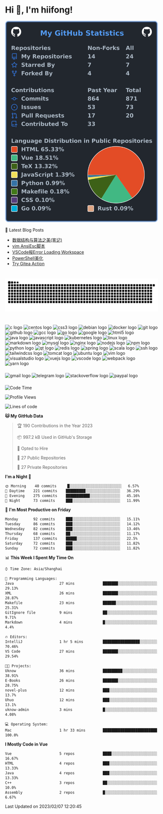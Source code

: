 # Hi 👋, I'm hiifong!

[![My user statistics](images/userstats.svg)](https://github.com/hiifong)

📕  Latest Blog Posts
<!-- BLOG-POST-LIST:START -->
- [数据结构与算法之美&lpar;笔记&rpar;](https://i.hiifong.cc/geektime/)
- [vim AnsiEsc脚本](https://i.hiifong.cc/ansiesc/)
- [VSCode报Error Loading Workspace](https://i.hiifong.cc/error-loading-workspace/)
- [PowerShell美化](https://i.hiifong.cc/beautify/)
- [Try Gitea Action](https://i.hiifong.cc/try-gitea-action/)
<!-- BLOG-POST-LIST:END -->


###

<br clear="both">

<img src="https://raw.githubusercontent.com/hiifong/hiifong/snake/snake.svg" alt="Snake animation" />

###

<br clear="both">

<div align="left">
  <img src="https://cdn.jsdelivr.net/gh/devicons/devicon/icons/c/c-original.svg" height="40" width="52" alt="c logo"  />
  <img src="https://cdn.jsdelivr.net/gh/devicons/devicon/icons/centos/centos-original.svg" height="40" width="52" alt="centos logo"  />
  <img src="https://cdn.jsdelivr.net/gh/devicons/devicon/icons/css3/css3-original.svg" height="40" width="52" alt="css3 logo"  />
  <img src="https://cdn.jsdelivr.net/gh/devicons/devicon/icons/debian/debian-original.svg" height="40" width="52" alt="debian logo"  />
  <img src="https://cdn.jsdelivr.net/gh/devicons/devicon/icons/docker/docker-original.svg" height="40" width="52" alt="docker logo"  />
  <img src="https://cdn.jsdelivr.net/gh/devicons/devicon/icons/git/git-original.svg" height="40" width="52" alt="git logo"  />
  <img src="https://cdn.jsdelivr.net/gh/devicons/devicon/icons/github/github-original.svg" height="40" width="52" alt="github logo"  />
  <img src="https://cdn.jsdelivr.net/gh/devicons/devicon/icons/gcc/gcc-original.svg" height="40" width="52" alt="gcc logo"  />
  <img src="https://cdn.jsdelivr.net/gh/devicons/devicon/icons/go/go-original.svg" height="40" width="52" alt="go logo"  />
  <img src="https://cdn.jsdelivr.net/gh/devicons/devicon/icons/google/google-original.svg" height="40" width="52" alt="google logo"  />
  <img src="https://cdn.jsdelivr.net/gh/devicons/devicon/icons/html5/html5-original.svg" height="40" width="52" alt="html5 logo"  />
  <img src="https://cdn.jsdelivr.net/gh/devicons/devicon/icons/java/java-original.svg" height="40" width="52" alt="java logo"  />
  <img src="https://cdn.jsdelivr.net/gh/devicons/devicon/icons/javascript/javascript-original.svg" height="40" width="52" alt="javascript logo"  />
  <img src="https://cdn.jsdelivr.net/gh/devicons/devicon/icons/kubernetes/kubernetes-plain.svg" height="40" width="52" alt="kubernetes logo"  />
  <img src="https://cdn.jsdelivr.net/gh/devicons/devicon/icons/linux/linux-original.svg" height="40" width="52" alt="linux logo"  />
  <img src="https://cdn.jsdelivr.net/gh/devicons/devicon/icons/markdown/markdown-original.svg" height="40" width="52" alt="markdown logo"  />
  <img src="https://cdn.jsdelivr.net/gh/devicons/devicon/icons/mysql/mysql-original.svg" height="40" width="52" alt="mysql logo"  />
  <img src="https://cdn.jsdelivr.net/gh/devicons/devicon/icons/nginx/nginx-original.svg" height="40" width="52" alt="nginx logo"  />
  <img src="https://cdn.jsdelivr.net/gh/devicons/devicon/icons/nodejs/nodejs-original.svg" height="40" width="52" alt="nodejs logo"  />
  <img src="https://cdn.jsdelivr.net/gh/devicons/devicon/icons/npm/npm-original-wordmark.svg" height="40" width="52" alt="npm logo"  />
  <img src="https://cdn.jsdelivr.net/gh/devicons/devicon/icons/python/python-original.svg" height="40" width="52" alt="python logo"  />
  <img src="https://cdn.jsdelivr.net/gh/devicons/devicon/icons/qt/qt-original.svg" height="40" width="52" alt="qt logo"  />
  <img src="https://cdn.jsdelivr.net/gh/devicons/devicon/icons/redis/redis-original.svg" height="40" width="52" alt="redis logo"  />
  <img src="https://cdn.jsdelivr.net/gh/devicons/devicon/icons/spring/spring-original.svg" height="40" width="52" alt="spring logo"  />
  <img src="https://cdn.jsdelivr.net/gh/devicons/devicon/icons/scala/scala-original.svg" height="40" width="52" alt="scala logo"  />
  <img src="https://cdn.jsdelivr.net/gh/devicons/devicon/icons/ssh/ssh-original.svg" height="40" width="52" alt="ssh logo"  />
  <img src="https://cdn.jsdelivr.net/gh/devicons/devicon/icons/tailwindcss/tailwindcss-original-wordmark.svg" height="40" width="52" alt="tailwindcss logo"  />
  <img src="https://cdn.jsdelivr.net/gh/devicons/devicon/icons/tomcat/tomcat-original.svg" height="40" width="52" alt="tomcat logo"  />
  <img src="https://cdn.jsdelivr.net/gh/devicons/devicon/icons/ubuntu/ubuntu-plain.svg" height="40" width="52" alt="ubuntu logo"  />
  <img src="https://cdn.jsdelivr.net/gh/devicons/devicon/icons/vim/vim-original.svg" height="40" width="52" alt="vim logo"  />
  <img src="https://cdn.jsdelivr.net/gh/devicons/devicon/icons/visualstudio/visualstudio-plain.svg" height="40" width="52" alt="visualstudio logo"  />
  <img src="https://cdn.jsdelivr.net/gh/devicons/devicon/icons/vuejs/vuejs-original.svg" height="40" width="52" alt="vuejs logo"  />
  <img src="https://cdn.jsdelivr.net/gh/devicons/devicon/icons/vscode/vscode-original.svg" height="40" width="52" alt="vscode logo"  />
  <img src="https://cdn.jsdelivr.net/gh/devicons/devicon/icons/webpack/webpack-original.svg" height="40" width="52" alt="webpack logo"  />
  <img src="https://cdn.jsdelivr.net/gh/devicons/devicon/icons/yarn/yarn-original.svg" height="40" width="52" alt="yarn logo"  />
</div>

###

<div align="left">
  <img src="https://raw.githubusercontent.com/maurodesouza/profile-readme-generator/master/src/assets/icons/social/gmail/default.svg" width="52" height="40" alt="gmail logo"  />
  <img src="https://raw.githubusercontent.com/maurodesouza/profile-readme-generator/master/src/assets/icons/social/telegram/default.svg" width="52" height="40" alt="telegram logo"  />
  <img src="https://raw.githubusercontent.com/maurodesouza/profile-readme-generator/master/src/assets/icons/social/stackoverflow/default.svg" width="52" height="40" alt="stackoverflow logo"  />
  <img src="https://raw.githubusercontent.com/maurodesouza/profile-readme-generator/master/src/assets/icons/social/paypal/default.svg" width="52" height="40" alt="paypal logo"  />
</div>

###

<!--START_SECTION:waka-->
![Code Time](http://img.shields.io/badge/Code%20Time-766%20hrs%2021%20mins-blue)

![Profile Views](http://img.shields.io/badge/Profile%20Views-41-blue)

![Lines of code](https://img.shields.io/badge/From%20Hello%20World%20I%27ve%20Written-63%20Thousand%20lines%20of%20code-blue)

**🐱 My GitHub Data** 

> 🏆 190 Contributions in the Year 2023
 > 
> 📦 997.2 kB Used in GitHub's Storage 
 > 
> 💼 Opted to Hire
 > 
> 📜 27 Public Repositories 
 > 
> 🔑 27 Private Repositories  
 > 
**I'm a Night 🦉** 

```text
🌞 Morning    40 commits     █░░░░░░░░░░░░░░░░░░░░░░░░   6.57% 
🌆 Daytime    221 commits    █████████░░░░░░░░░░░░░░░░   36.29% 
🌃 Evening    275 commits    ███████████░░░░░░░░░░░░░░   45.16% 
🌙 Night      73 commits     ███░░░░░░░░░░░░░░░░░░░░░░   11.99%

```
📅 **I'm Most Productive on Friday** 

```text
Monday       92 commits     ███░░░░░░░░░░░░░░░░░░░░░░   15.11% 
Tuesday      86 commits     ███░░░░░░░░░░░░░░░░░░░░░░   14.12% 
Wednesday    82 commits     ███░░░░░░░░░░░░░░░░░░░░░░   13.46% 
Thursday     68 commits     ██░░░░░░░░░░░░░░░░░░░░░░░   11.17% 
Friday       137 commits    █████░░░░░░░░░░░░░░░░░░░░   22.5% 
Saturday     72 commits     ███░░░░░░░░░░░░░░░░░░░░░░   11.82% 
Sunday       72 commits     ███░░░░░░░░░░░░░░░░░░░░░░   11.82%

```


📊 **This Week I Spent My Time On** 

```text
⌚︎ Time Zone: Asia/Shanghai

💬 Programming Languages: 
Java                     27 mins             ███████░░░░░░░░░░░░░░░░░░   29.13% 
XML                      26 mins             ███████░░░░░░░░░░░░░░░░░░   28.87% 
Makefile                 23 mins             ██████░░░░░░░░░░░░░░░░░░░   25.31% 
GitIgnore file           9 mins              ██░░░░░░░░░░░░░░░░░░░░░░░   9.71% 
Markdown                 4 mins              █░░░░░░░░░░░░░░░░░░░░░░░░   4.4%

🔥 Editors: 
IntelliJ                 1 hr 5 mins         █████████████████░░░░░░░░   70.46% 
VS Code                  27 mins             ███████░░░░░░░░░░░░░░░░░░   29.54%

🐱‍💻 Projects: 
Uknow                    36 mins             █████████░░░░░░░░░░░░░░░░   38.91% 
E-Books                  26 mins             ███████░░░░░░░░░░░░░░░░░░   28.75% 
novel-plus               12 mins             ███░░░░░░░░░░░░░░░░░░░░░░   13.7% 
Uhuo                     12 mins             ███░░░░░░░░░░░░░░░░░░░░░░   13.1% 
uknow-admin              3 mins              █░░░░░░░░░░░░░░░░░░░░░░░░   4.08%

💻 Operating System: 
Mac                      1 hr 33 mins        █████████████████████████   100.0%

```

**I Mostly Code in Vue** 

```text
Vue                      5 repos             ████░░░░░░░░░░░░░░░░░░░░░   16.67% 
HTML                     4 repos             ███░░░░░░░░░░░░░░░░░░░░░░   13.33% 
Java                     4 repos             ███░░░░░░░░░░░░░░░░░░░░░░   13.33% 
C++                      3 repos             ██░░░░░░░░░░░░░░░░░░░░░░░   10.0% 
Assembly                 2 repos             █░░░░░░░░░░░░░░░░░░░░░░░░   6.67%

```



 Last Updated on 2023/02/07 12:20:45
<!--END_SECTION:waka-->
